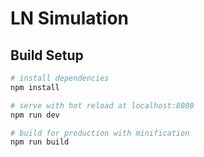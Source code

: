 # LN Simulation

## Build Setup

``` bash
# install dependencies
npm install

# serve with hot reload at localhost:8080
npm run dev

# build for production with minification
npm run build
```
